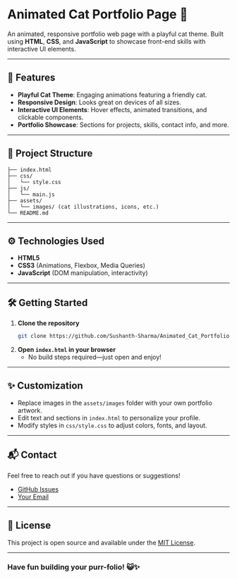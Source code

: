 # Animated Cat Portfolio Page 🐾

An animated, responsive portfolio web page with a playful cat theme. Built using **HTML**, **CSS**, and **JavaScript** to showcase front-end skills with interactive UI elements.

---

## 🚀 Features

- **Playful Cat Theme**: Engaging animations featuring a friendly cat.
- **Responsive Design**: Looks great on devices of all sizes.
- **Interactive UI Elements**: Hover effects, animated transitions, and clickable components.
- **Portfolio Showcase**: Sections for projects, skills, contact info, and more.

---

## 📁 Project Structure

```
├── index.html
├── css/
│   └── style.css
├── js/
│   └── main.js
├── assets/
│   └── images/ (cat illustrations, icons, etc.)
└── README.md
```

---

## ⚙️ Technologies Used

- **HTML5**
- **CSS3** (Animations, Flexbox, Media Queries)
- **JavaScript** (DOM manipulation, interactivity)

---

## 🛠️ Getting Started

1. **Clone the repository**
   ```bash
   git clone https://github.com/Sushanth-Sharma/Animated_Cat_Portfolio_Page.git
   ```
2. **Open `index.html` in your browser**
   - No build steps required—just open and enjoy!

---

## ✨ Customization

- Replace images in the `assets/images` folder with your own portfolio artwork.
- Edit text and sections in `index.html` to personalize your profile.
- Modify styles in `css/style.css` to adjust colors, fonts, and layout.

---

## 📬 Contact

Feel free to reach out if you have questions or suggestions!

- [GitHub Issues](https://github.com/Sushanth-Sharma/Animated_Cat_Portfolio_Page/issues)
- [Your Email](mailto:your.email@example.com)

---

## 📄 License

This project is open source and available under the [MIT License](LICENSE).

---

### Have fun building your purr-folio! 😺✨
